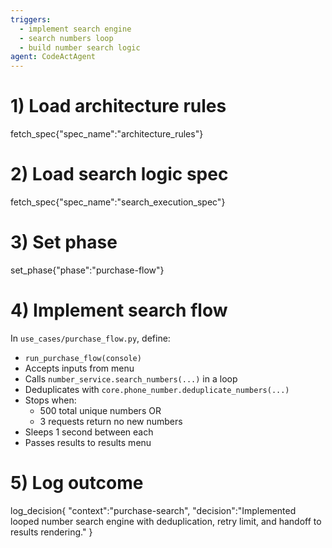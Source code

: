 ```yaml
---
triggers:
  - implement search engine
  - search numbers loop
  - build number search logic
agent: CodeActAgent
---
```


# 1) Load architecture rules
fetch_spec{"spec_name":"architecture_rules"}

# 2) Load search logic spec
fetch_spec{"spec_name":"search_execution_spec"}

# 3) Set phase
set_phase{"phase":"purchase-flow"}

# 4) Implement search flow
In `use_cases/purchase_flow.py`, define:
- `run_purchase_flow(console)`
- Accepts inputs from menu
- Calls `number_service.search_numbers(...)` in a loop
- Deduplicates with `core.phone_number.deduplicate_numbers(...)`
- Stops when:
  - 500 total unique numbers OR
  - 3 requests return no new numbers
- Sleeps 1 second between each
- Passes results to results menu

# 5) Log outcome
log_decision{
  "context":"purchase-search",
  "decision":"Implemented looped number search engine with deduplication, retry limit, and handoff to results rendering."
}

